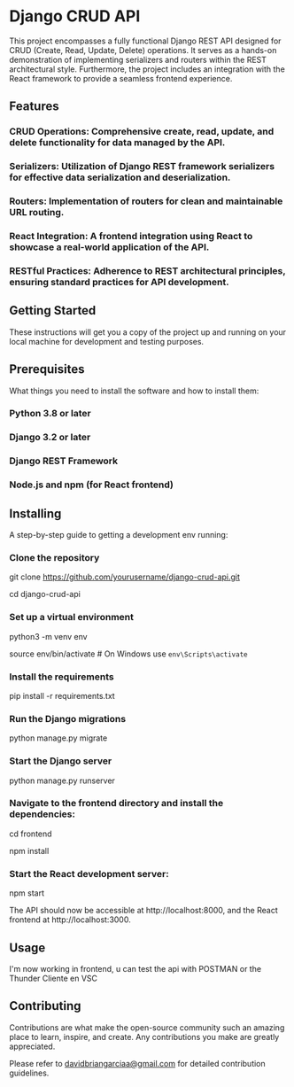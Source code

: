 # Django CRUD API

This project encompasses a fully functional Django REST API designed for CRUD (Create, Read, Update, Delete) operations. It serves as a hands-on demonstration of implementing serializers and routers within the REST architectural style. Furthermore, the project includes an integration with the React framework to provide a seamless frontend experience.

## Features

### CRUD Operations: Comprehensive create, read, update, and delete functionality for data managed by the API.

### Serializers: Utilization of Django REST framework serializers for effective data serialization and deserialization.

### Routers: Implementation of routers for clean and maintainable URL routing.

### React Integration: A frontend integration using React to showcase a real-world application of the API.

### RESTful Practices: Adherence to REST architectural principles, ensuring standard practices for API development.


## Getting Started

These instructions will get you a copy of the project up and running on your local machine for development and testing purposes.


## Prerequisites

What things you need to install the software and how to install them:

### Python 3.8 or later

### Django 3.2 or later

### Django REST Framework

### Node.js and npm (for React frontend)


## Installing


A step-by-step guide to getting a development env running:


### Clone the repository


git clone https://github.com/yourusername/django-crud-api.git

cd django-crud-api


### Set up a virtual environment

python3 -m venv env

source env/bin/activate  # On Windows use `env\Scripts\activate`


### Install the requirements

pip install -r requirements.txt


### Run the Django migrations

python manage.py migrate


### Start the Django server

python manage.py runserver


### Navigate to the frontend directory and install the dependencies:

cd frontend

npm install


### Start the React development server:

npm start

The API should now be accessible at http://localhost:8000, and the React frontend at http://localhost:3000.


## Usage
I'm now working in frontend, u can test the api with POSTMAN or the Thunder Cliente en VSC


## Contributing
Contributions are what make the open-source community such an amazing place to learn, inspire, and create. Any contributions you make are greatly appreciated.

Please refer to davidbriangarciaa@gmail.com for detailed contribution guidelines.
